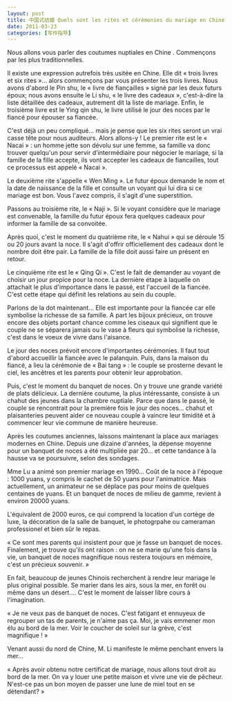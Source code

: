 ```yaml
---
layout: post
title: 中国式结婚 Quels sont les rites et cérémonies du mariage en Chine
date: 2011-03-23
categories: [写作指导]  
---
```


Nous allons vous parler des coutumes nuptiales en Chine . Commençons par les plus traditionnelles.

Il existe une expression autrefois très usitée en Chine. Elle dit « trois livres et six rites »... alors commençons par vous présenter les trois livres. Nous avons d'abord le Pin shu, le « livre de fiançailles » signé par les deux futurs époux; nous avons ensuite le Li shu, « le livre des cadeaux », c'est-à-dire la liste détaillée des cadeaux, autrement dit la liste de mariage. Enfin, le troisième livre est le Ying qin shu, le livre utilisé le jour des noces par le fiancé pour épouser sa fiancée.

C'est déjà un peu compliqué... mais je pense que les six rites seront un vrai casse tête pour nous auditeurs. Alors allons-y ! Le premier rite est le « Nacai » : un homme jette son dévolu sur une femme, sa famille va donc trouver quelqu'un pour servir d'intermédiaire pour négocier le mariage, si la famille de la fille accepte, ils vont accepter les cadeaux de fiancailles, tout ce processus est appelé « Nacai ».

Le deuxième rite s'appelle « Wen Ming ». Le futur époux demande le nom et la date de naissance de la fille et consulte un voyant qui lui dira si ce mariage est bon. Vous l'avez compris, il s'agit d'une superstition.

Passons au troisième rite, le « Naji ». Si le voyant considère que le mariage est convenable, la famille du futur époux fera quelques cadeaux pour informer la famille de sa convoitée.

Après quoi, c'est le moment du quatrième rite, le « Nahui » qui se déroule 15 ou 20 jours avant la noce. Il s'agit d'offrir officiellement des cadeaux dont le nombre doit être pair. La famille de la fille doit aussi faire un présent en retour.

Le cinquième rite est le « Qing Qi ». C'est le fait de demander au voyant de choisir un jour propice pour la noce. La dernière étape à laquelle on attachait le plus d'importance dans le passé, est l'accueil de la fiancée. C'est cette étape qui définit les relations au sein du couple.



Parlons de la dot maintenant... Elle est importante pour la fiancée car elle symbolise la richesse de sa famille. A part les bijoux précieux, on trouve encore des objets portant chance comme les ciseaux qui signifient que le couple ne se séparera jamais ou le vase à fleurs qui symbolise la richesse, c'est dans le voeux de vivre dans l'aisance.

Le jour des noces prévoit encore d'importantes cérémonies. Il faut tout d'abord accueillir la fiancée avec le palanquin. Puis, dans la maison du fiancé, a lieu la cérémonie de « Bai tang » : le couple se prosterne devant le ciel, les ancêtres et les parents pour obtenir leur approbation.

Puis, c'est le moment du banquet de noces. On y trouve une grande variété de plats délicieux. La dernière coutume, la plus intéressante, consiste à un chahut des jeunes dans la chambre nuptiale. Parce que dans le passé, le couple se rencontrait pour la première fois le jour des noces... chahut et plaisanteries peuvent aider ce nouveau couple à vaincre leur timidité et à commencer leur vie commune de manière heureuse.

Après les coutumes anciennes, laissons maintenant la place aux mariages modernes en Chine. Depuis une dizaine d'années, la dépense moyenne pour un banquet de noces a été multipliée par 20... et cette tandance à la hausse va se poursuivre, selon des sondages.

Mme Lu a animé son premier mariage en 1990... Coût de la noce à l'époque : 1000 yuans, y compris le cachet de 50 yuans pour l'animatrice. Mais actuellement, un animateur ne se déplace pas pour moins de quelques centaines de yuans. Et un banquet de noces de milieu de gamme, revient à environ 20000 yuans.

L'équivalent de 2000 euros, ce qui comprend la location d'un cortège de luxe, la décoration de la salle de banquet, le photogrpahe ou cameraman professionel et bien sûr le repas.

« Ce sont mes parents qui insistent pour que je fasse un banquet de noces. Finalement, je trouve qu'ils ont raison : on ne se marie qu'une fois dans la vie, un banquet de noces magnifique nous restera toujours en mémoire, c'est un précieux souvenir. »

En fait, beaucoup de jeunes Chinois recherchent à rendre leur mariage le plus original possible. Se marier dans les airs, sous la mer, en forêt ou même dans un désert.... C'est le moment de laisser libre cours à l'imagination.

« Je ne veux pas de banquet de noces. C'est fatigant et ennuyeux de regrouper un tas de parents, je n'aime pas ça. Moi, je vais emmener mon élu au bord de la mer. Voir le coucher de soleil sur la grève, c'est magnifique ! »

Venant aussi du nord de Chine, M. Li manifeste le même penchant envers la mer...

« Après avoir obtenu notre certificat de mariage, nous allons tout droit au bord de la mer. On va y louer une petite maison et vivre une vie de pêcheur. N'est-ce pas un bon moyen de passer une lune de miel tout en se détendant? »

